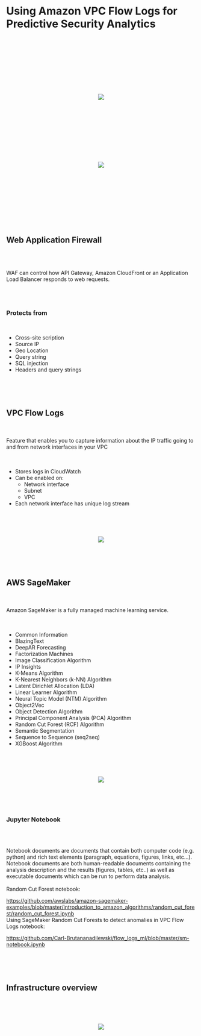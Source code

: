 # Using Amazon VPC Flow Logs for Predictive Security Analytics

<br>
<br>
<br>
<br>
<br>
<br>
<br>
<br>


<p align="center">
  <img src="images/01_no_waf.png">
</p>

<br>
<br>
<br>
<br>
<br>
<br>
<br>
<br>


<p align="center">
  <img src="images/02_with_waf.png">
</p>

<br>
<br>
<br>
<br>
<br>
<br>
<br>
<br>

## Web Application Firewall

<br>
<br>

WAF can control how API Gateway, Amazon CloudFront or an Application Load Balancer responds to web requests.

<br>
<br>

### Protects from

<br>

* Cross-site scription
* Source IP
* Geo Location
* Query string
* SQL injection
* Headers and query strings

<br>
<br>
<br>

## VPC Flow Logs

<br>
<br>
 Feature that enables you to capture information about the IP traffic going to and from network interfaces in your VPC

 <br>
 <br>
 <br>

* Stores logs in CloudWatch
* Can be enabled on:
  * Network interface
  * Subnet
  * VPC
* Each network interface has unique log stream

 <br>
 <br>
 <br>

 <p align="center">
   <img src="images/03_flowlogs.jpeg">
 </p>

 <br>
 <br>
 <br>

## AWS SageMaker
<br>
<br>
Amazon SageMaker is a fully managed machine learning service.
<br>
<br>
<br>


* Common Information
* BlazingText
* DeepAR Forecasting
* Factorization Machines
* Image Classification Algorithm
* IP Insights
* K-Means Algorithm
* K-Nearest Neighbors (k-NN) Algorithm
* Latent Dirichlet Allocation (LDA)
* Linear Learner Algorithm
* Neural Topic Model (NTM) Algorithm
* Object2Vec
* Object Detection Algorithm
* Principal Component Analysis (PCA) Algorithm
* Random Cut Forest (RCF) Algorithm
* Semantic Segmentation
* Sequence to Sequence (seq2seq)
* XGBoost Algorithm


<br>
<br>
<br>

<p align="center">
  <img src="images/04-sagemaker-architecture.png">
</p>
<br>
<br>
<br>

### Jupyter Notebook

<br>
<br>

Notebook documents are documents that contain both computer code (e.g. python) and rich text elements (paragraph, equations, figures, links, etc…). Notebook documents are both human-readable documents containing the analysis description and the results (figures, tables, etc..) as well as executable documents which can be run to perform data analysis.
<br>
<br>
Random Cut Forest notebook:

https://github.com/awslabs/amazon-sagemaker-examples/blob/master/introduction_to_amazon_algorithms/random_cut_forest/random_cut_forest.ipynb
<br>
Using SageMaker Random Cut Forests to detect anomalies in VPC Flow Logs notebook:

https://github.com/Carl-Brutananadilewski/flow_logs_ml/blob/master/sm-notebook.ipynb
<br>

<br>
<br>
<br>

## Infrastructure overview

<br>
<br>
<br>
<p align="center">
  <img src="images/05-infra.png">
</p>
<br>
<br>
<br>
